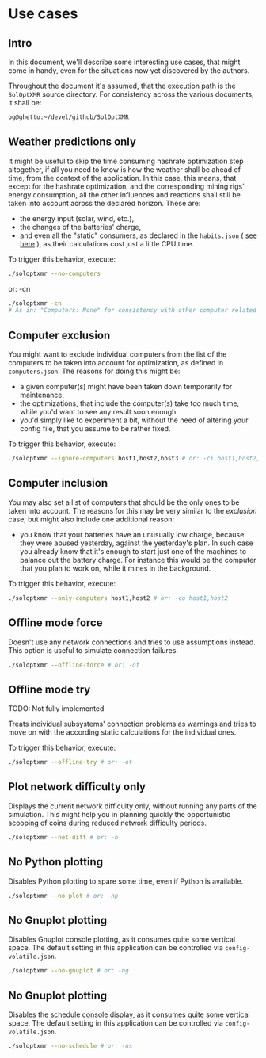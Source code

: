 ﻿# Use cases

## Intro
In this document, we'll describe some interesting use cases, that might come in handy, even for the situations now yet discovered by the authors. 

Throughout the document it's assumed, that the execution path is the `SolOptXMR` source directory. For consistency across the various documents, it shall be:

```bash
og@ghetto:~/devel/github/SolOptXMR
``` 

## Weather predictions only

It might be useful to skip the time consuming hashrate optimization step altogether, if all you need to know is how the weather shall be ahead of time, from the context of the application. 
In this case, this means, that except for the hashrate optimization, and the corresponding mining rigs' energy consumption, all the other influences and reactions shall still be taken into account across the declared horizon. 
These are:

- the energy input (solar, wind, etc.),
- the changes of the batteries' charge, 
- and even all the "static" consumers, as declared in the `habits.json` ( [see here](habits.md) ), as their calculations cost just a little CPU time. 

To trigger this behavior, execute:

```bash
./soloptxmr --no-computers
``` 

or: -cn

```bash
./soloptxmr -cn
# As in: "Computers: None" for consistency with other computer related options.
``` 

## Computer exclusion

You might want to exclude individual computers from the list of the computers to be taken into account for optimization, as defined in `computers.json`. 
The reasons for doing this might be:

- a given computer(s) might have been taken down temporarily for maintenance,
- the optimizations, that include the computer(s) take too much time, while you'd want to see any result soon enough
- you'd simply like to experiment a bit, without the need of altering your config file, that you assume to be rather fixed.


To trigger this behavior, execute:

```bash
./soloptxmr --ignore-computers host1,host2,host3 # or: -ci host1,host2,host3
```  

## Computer inclusion

You may also set a list of computers that should be the only ones to be taken into account. 
The reasons for this may be very similar to the _exclusion_ case, but might also include one additional reason: 

- you know that your batteries have an unusually low charge, because they were abused yesterday, against the yesterday's plan. In such case you already know that it's enough to start just one of the machines to balance out the battery charge. For instance this would be the computer that you plan to work on, while it mines in the background. 

To trigger this behavior, execute:

```bash
./soloptxmr --only-computers host1,host2 # or: -co host1,host2

``` 

## Offline mode force
Doesn't use any network connections and tries to use assumptions instead. 
This option is useful to simulate connection failures. 


```bash
./soloptxmr --offline-force # or: -of
``` 

## Offline mode try
TODO: Not fully implemented

 
Treats individual subsystems' connection problems as warnings and tries to move on with the according static calculations for the individual ones.


To trigger this behavior, execute:

```bash
./soloptxmr --offline-try # or: -ot
``` 

## Plot network difficulty only
Displays the current network difficulty only, without running any parts of the simulation. 
This might help you in planning quickly the opportunistic scooping of coins during reduced network difficulty periods.

```bash
./soloptxmr --net-diff # or: -n
``` 

## No Python plotting
Disables Python plotting to spare some time, even if Python is available.

```bash
./soloptxmr --no-plot # or: -np
``` 

## No Gnuplot plotting
Disables Gnuplot console plotting, as it consumes quite some vertical space. 
The default setting in this application can be controlled via `config-volatile.json`.

```bash
./soloptxmr --no-gnuplot # or: -ng
``` 

## No Gnuplot plotting
Disables the schedule console display, as it consumes quite some vertical space. 
The default setting in this application can be controlled via `config-volatile.json`.

```bash
./soloptxmr --no-schedule # or: -ns
```

